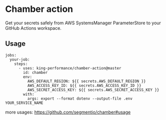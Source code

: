 # Chamber action

Get your secrets safely from AWS SystemsManager ParameterStore to your GitHub Actions workspace.

## Usage

```
jobs:
  your-job:
    steps:
      - uses: king-performance/chamber-action@master
        id: chamber
        env:
          AWS_DEFAULT_REGION: ${{ secrets.AWS_DEFAULT_REGION }}
          AWS_ACCESS_KEY_ID: ${{ secrets.AWS_ACCESS_KEY_ID }}
          AWS_SECRET_ACCESS_KEY: ${{ secrets.AWS_SECRET_ACCESS_KEY }}
        with:
          args: export --format dotenv --output-file .env YOUR_SERVICE_NAME
```

more usages: https://github.com/segmentio/chamber#usage
